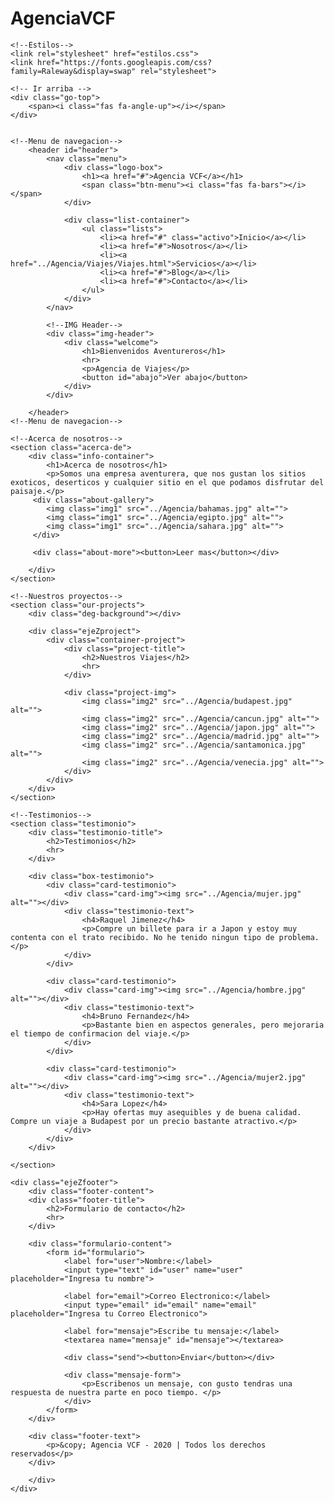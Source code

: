 # AgenciaVCF
<!DOCTYPE html>
<html lang="es">
<head>
    <title>Agencia de Viajes | VCF</title>
    <meta charset="UTF-8">
    <meta name="viewport" content="width=device-width, initial-scale=1.0">
    <meta http-equiv="X-UA-Compatible" content="ie-edge">

    <!--Estilos-->
    <link rel="stylesheet" href="estilos.css">
    <link href="https://fonts.googleapis.com/css?family=Raleway&display=swap" rel="stylesheet">
</head>
<body>

    <!-- Ir arriba -->
    <div class="go-top">
        <span><i class="fas fa-angle-up"></i></span>
    </div>
    

    <!--Menu de navegacion-->
        <header id="header">
            <nav class="menu">
                <div class="logo-box">
                    <h1><a href="#">Agencia VCF</a></h1>
                    <span class="btn-menu"><i class="fas fa-bars"></i></span>
                </div>

                <div class="list-container">
                    <ul class="lists">
                        <li><a href="#" class="activo">Inicio</a></li>
                        <li><a href="#">Nosotros</a></li>
                        <li><a href="../Agencia/Viajes/Viajes.html">Servicios</a></li>
                        <li><a href="#">Blog</a></li>
                        <li><a href="#">Contacto</a></li>
                    </ul>
                </div>
            </nav>

            <!--IMG Header-->
            <div class="img-header">
                <div class="welcome">
                    <h1>Bienvenidos Aventureros</h1>
                    <hr>
                    <p>Agencia de Viajes</p>
                    <button id="abajo">Ver abajo</button>
                </div>
            </div>

        </header>
    <!--Menu de navegacion-->

   <main>

    <!--Acerca de nosotros-->
    <section class="acerca-de">
        <div class="info-container">
            <h1>Acerca de nosotros</h1>
            <p>Somos una empresa aventurera, que nos gustan los sitios exoticos, deserticos y cualquier sitio en el que podamos disfrutar del paisaje.</p>
         <div class="about-gallery">
            <img class="img1" src="../Agencia/bahamas.jpg" alt="">
            <img class="img1" src="../Agencia/egipto.jpg" alt="">
            <img class="img1" src="../Agencia/sahara.jpg" alt="">
         </div>
         
         <div class="about-more"><button>Leer mas</button></div>

        </div>
    </section>

    <!--Nuestros proyectos-->
    <section class="our-projects">
        <div class="deg-background"></div>

        <div class="ejeZproject">
            <div class="container-project">
                <div class="project-title">
                    <h2>Nuestros Viajes</h2>
                    <hr>
                </div>

                <div class="project-img">
                    <img class="img2" src="../Agencia/budapest.jpg" alt="">
                    <img class="img2" src="../Agencia/cancun.jpg" alt="">
                    <img class="img2" src="../Agencia/japon.jpg" alt="">
                    <img class="img2" src="../Agencia/madrid.jpg" alt="">
                    <img class="img2" src="../Agencia/santamonica.jpg" alt="">
                    <img class="img2" src="../Agencia/venecia.jpg" alt="">
                </div>
            </div>
        </div>
    </section>

    <!--Testimonios-->
    <section class="testimonio">
        <div class="testimonio-title">
            <h2>Testimonios</h2>
            <hr>
        </div>

        <div class="box-testimonio">
            <div class="card-testimonio">
                <div class="card-img"><img src="../Agencia/mujer.jpg" alt=""></div>
                <div class="testimonio-text">
                    <h4>Raquel Jimenez</h4>
                    <p>Compre un billete para ir a Japon y estoy muy contenta con el trato recibido. No he tenido ningun tipo de problema.</p>
                </div>
            </div>

            <div class="card-testimonio">
                <div class="card-img"><img src="../Agencia/hombre.jpg" alt=""></div>
                <div class="testimonio-text">
                    <h4>Bruno Fernandez</h4>
                    <p>Bastante bien en aspectos generales, pero mejoraria el tiempo de confirmacion del viaje.</p>
                </div>
            </div>

            <div class="card-testimonio">
                <div class="card-img"><img src="../Agencia/mujer2.jpg" alt=""></div>
                <div class="testimonio-text">
                    <h4>Sara Lopez</h4>
                    <p>Hay ofertas muy asequibles y de buena calidad. Compre un viaje a Budapest por un precio bastante atractivo.</p>
                </div>
            </div>
        </div>

    </section>

</main>

<!--Footer-->
<footer class="footer">
    <div class="deg-footer"></div>

    <div class="ejeZfooter">
        <div class="footer-content">
        <div class="footer-title">
            <h2>Formulario de contacto</h2>
            <hr>
        </div>

        <div class="formulario-content">
            <form id="formulario">
                <label for="user">Nombre:</label>
                <input type="text" id="user" name="user" placeholder="Ingresa tu nombre">

                <label for="email">Correo Electronico:</label>
                <input type="email" id="email" name="email" placeholder="Ingresa tu Correo Electronico">

                <label for="mensaje">Escribe tu mensaje:</label>
                <textarea name="mensaje" id="mensaje"></textarea>

                <div class="send"><button>Enviar</button></div>

                <div class="mensaje-form">
                    <p>Escribenos un mensaje, con gusto tendras una respuesta de nuestra parte en poco tiempo. </p>
                </div>
            </form>
        </div>

        <div class="footer-text">
            <p>&copy; Agencia VCF - 2020 | Todos los derechos reservados</p>
        </div>

        </div>
    </div>
</footer>

<!--Scripts-->
<script src="https://kit.fontawesome.com/35db202371.js"></script>
<script src="app.js"></script>

</body>
</html>
